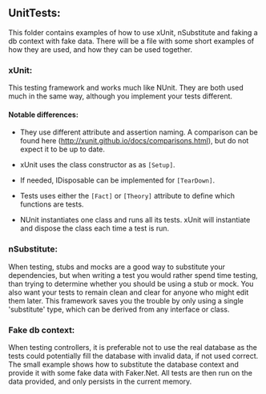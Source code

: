 ﻿## UnitTests:

This folder contains examples of how to use xUnit, nSubstitute and faking a db context with fake data.
There will be a file with some short examples of how they are used, and how they can be used together. 

### xUnit:
This testing framework and works much like NUnit. They are both used much in the same way, although you implement your tests different.

#### Notable differences: 
- They use different attribute and assertion naming. A comparison can be found here (http://xunit.github.io/docs/comparisons.html), but do not expect it to be up to date.

- xUnit uses the class constructor as as `[Setup]`.

- If needed, IDisposable can be implemented for `[TearDown]`.

- Tests uses either the `[Fact]` or `[Theory]` attribute to define which functions are tests.
    
- NUnit instantiates one class and runs all its tests. xUnit will instantiate and dispose the class each time a test is run.

### nSubstitute:
When testing, stubs and mocks are a good way to substitute your dependencies, but when writing a test you would rather spend time testing, than trying to determine whether you should be using a stub or mock. You also want your tests to remain clean and clear for anyone who might edit them later. This framework saves you the trouble by only using a single 'substitute' type, which can be derived from any interface or class. 


### Fake db context:
When testing controllers, it is preferable not to use the real database as the tests could potentially fill the database with invalid data, if not used correct. The small example shows how to substitute the database context and provide it with some fake data with Faker.Net. All tests are then run on the data provided, and only persists in the current memory.